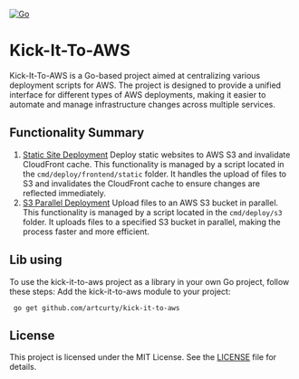 [![Go](https://github.com/artcurty/kick-it-to-aws/actions/workflows/go.yml/badge.svg?branch=main)](https://github.com/artcurty/kick-it-to-aws/actions/workflows/go.yml)

# Kick-It-To-AWS 

Kick-It-To-AWS is a Go-based project aimed at centralizing various deployment scripts for AWS. 
The project is designed to provide a unified interface for different types of AWS deployments, 
making it easier to automate and manage infrastructure changes across multiple services.

## Functionality Summary

1. [Static Site Deployment](cmd/deploy/frontend/static/README.md)
   Deploy static websites to AWS S3 and invalidate CloudFront cache. This functionality is managed by 
   a script located in the `cmd/deploy/frontend/static` folder. 
   It handles the upload of files to S3 and invalidates the CloudFront cache to ensure changes are reflected immediately.
2. [S3 Parallel Deployment](cmd/deploy/s3/README.md)
   Upload files to an AWS S3 bucket in parallel. This functionality is managed by a script located in the `cmd/deploy/s3` folder. 
   It uploads files to a specified S3 bucket in parallel, making the process faster and more efficient.

## Lib using
To use the kick-it-to-aws project as a library in your own Go project, follow these steps:
Add the kick-it-to-aws module to your project:
```shell
 go get github.com/artcurty/kick-it-to-aws
```

## License
This project is licensed under the MIT License. See the [LICENSE](LICENSE) file for details.
